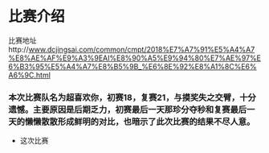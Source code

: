 # 比赛介绍
比赛地址http://www.dcjingsai.com/common/cmpt/2018%E7%A7%91%E5%A4%A7%E8%AE%AF%E9%A3%9EAI%E8%90%A5%E9%94%80%E7%AE%97%E6%B3%95%E5%A4%A7%E8%B5%9B_%E6%8E%92%E8%A1%8C%E6%A6%9C.html

### 本次比赛队名为超喜欢你，初赛18，复赛21，与摸奖失之交臂，十分遗憾。主要原因是后期乏力，初赛最后一天那珍分夺秒和复赛最后一天的懒懒散散形成鲜明的对比，也暗示了此次比赛的结果不尽人意。
- 这次比赛
